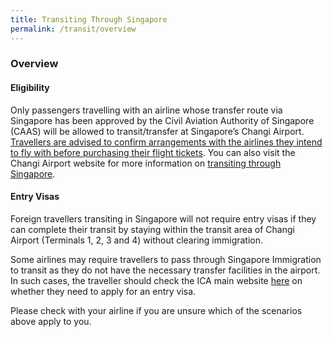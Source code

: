 ```yaml
---
title: Transiting Through Singapore
permalink: /transit/overview
---
```


### Overview

#### Eligibility

Only passengers travelling with an airline whose transfer route via Singapore has been approved by the Civil Aviation Authority of Singapore (CAAS) will be allowed to transit/transfer at Singapore’s Changi Airport. <u>Travellers are advised to confirm arrangements with the airlines they intend to fly with before purchasing their flight tickets</u>. You can also visit the Changi Airport website for more information on <a href="https://www.changiairport.com/en/airport-guide/Covid-19/transiting-through-airport.html" target="_blank">transiting through Singapore</a>.

#### Entry Visas

Foreign travellers transiting in Singapore will not require entry visas if they can complete their transit by staying within the transit area of Changi Airport (Terminals 1, 2, 3 and 4) without clearing immigration.

Some airlines may require travellers to pass through Singapore Immigration to transit as they do not have the necessary transfer facilities in the airport. In such cases, the traveller should check the ICA main website <a href="https://www.ica.gov.sg/enteranddeparting/before/enteranddeparting_before_vftf">here</a> on whether they need to apply for an entry visa.

Please check with your airline if you are unsure which of the scenarios above apply to you.
